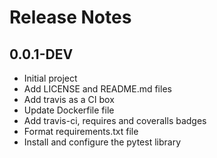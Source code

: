 # Release Notes

## 0.0.1-DEV

- Initial project
- Add LICENSE and README.md files
- Add travis as a CI box
- Update Dockerfile file
- Add travis-ci, requires and coveralls badges
- Format requirements.txt file
- Install and configure the pytest library
